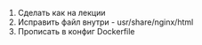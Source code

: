 1. Сделать как на лекции
2. Исправить файл внутри - usr/share/nginx/html
3. Прописать в конфиг Dockerfile 